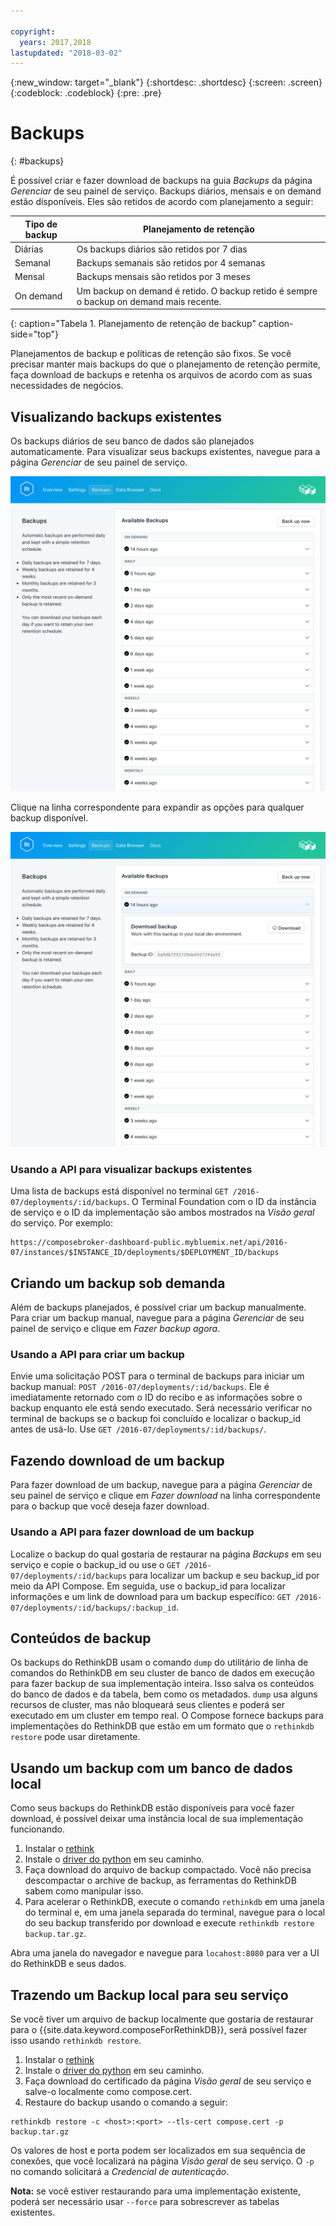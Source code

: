 ```yaml
---

copyright:
  years: 2017,2018
lastupdated: "2018-03-02"
---
```


{:new_window: target="_blank"}
{:shortdesc: .shortdesc}
{:screen: .screen}
{:codeblock: .codeblock}
{:pre: .pre}

# Backups
{: #backups}

É possível criar e fazer download de backups na guia _Backups_ da página _Gerenciar_ de seu painel de serviço. Backups diários, mensais e on demand estão disponíveis. Eles são retidos de acordo com planejamento a seguir:

Tipo de backup|Planejamento de retenção
----------|-----------
Diárias|Os backups diários são retidos por 7 dias
Semanal|Backups semanais são retidos por 4 semanas
Mensal|Backups mensais são retidos por 3 meses
On demand|Um backup on demand é retido. O backup retido é sempre o backup on demand mais recente.
{: caption="Tabela 1. Planejamento de retenção de backup" caption-side="top"}

Planejamentos de backup e políticas de retenção são fixos. Se você precisar manter mais backups do que o planejamento de retenção permite, faça download de backups e retenha os arquivos de acordo com as suas necessidades de negócios.

## Visualizando backups existentes

Os backups diários de seu banco de dados são planejados automaticamente. Para visualizar seus backups existentes, navegue para a página *Gerenciar* de seu painel de serviço. 

  ![Backups](./images/rethink-backups-show.png "A list of backups in the service dashboard")

Clique na linha correspondente para expandir as opções para qualquer backup disponível.

  ![Backup Options](./images/rethink-backups-options.png "Options for a backup.") 

### Usando a API para visualizar backups existentes

Uma lista de backups está disponível no terminal `GET /2016-07/deployments/:id/backups`. O Terminal Foundation com o ID da instância de serviço e o ID da implementação são ambos mostrados na _Visão geral_ do serviço. Por exemplo: 
``` 
https://composebroker-dashboard-public.mybluemix.net/api/2016-07/instances/$INSTANCE_ID/deployments/$DEPLOYMENT_ID/backups
```  

## Criando um backup sob demanda

Além de backups planejados, é possível criar um backup manualmente. Para criar um backup manual, navegue para a página *Gerenciar* de seu painel de serviço e clique em *Fazer backup agora*.

### Usando a API para criar um backup

Envie uma solicitação POST para o terminal de backups para iniciar um backup manual: `POST /2016-07/deployments/:id/backups`. Ele é imediatamente retornado com o ID do recibo e as informações sobre o backup enquanto ele está sendo executado. Será necessário verificar no terminal de backups se o backup foi concluído e localizar o backup_id antes de usá-lo. Use `GET /2016-07/deployments/:id/backups/`.

## Fazendo download de um backup

Para fazer download de um backup, navegue para a página *Gerenciar* de seu painel de serviço e clique em *Fazer download* na linha correspondente para o backup que você deseja fazer download.

### Usando a API para fazer download de um backup

Localize o backup do qual gostaria de restaurar na página _Backups_ em seu serviço e copie o backup_id ou use o `GET /2016-07/deployments/:id/backups` para localizar um backup e seu backup_id por meio da API Compose. Em seguida, use o backup_id para localizar informações e um link de download para um backup específico: `GET /2016-07/deployments/:id/backups/:backup_id`.

## Conteúdos de backup

Os backups do RethinkDB usam o comando `dump` do utilitário de linha de comandos do RethinkDB em seu cluster de banco de dados em execução para fazer backup de sua implementação inteira. Isso salva os conteúdos do banco de dados e da tabela, bem como os metadados. `dump` usa alguns recursos de cluster, mas não bloqueará seus clientes e poderá ser executado em um cluster em tempo real. O Compose fornece backups para implementações do RethinkDB que estão em um formato que o `rethinkdb restore` pode usar diretamente.

## Usando um backup com um banco de dados local

Como seus backups do RethinkDB estão disponíveis para você fazer download, é possível deixar uma instância local de sua implementação funcionando.

1. Instalar o [rethink](https://www.rethinkdb.com/docs/install/)
2. Instale o [driver do python](https://www.rethinkdb.com/docs/install-drivers/python/) em seu caminho.
3. Faça download do arquivo de backup compactado. Você não precisa descompactar o archive de backup, as ferramentas do RethinkDB sabem como manipular isso.
4. Para acelerar o RethinkDB, execute o comando `rethinkdb` em uma janela do terminal e, em uma janela separada do terminal, navegue para o local do seu backup transferido por download e execute `rethinkdb restore backup.tar.gz`.

Abra uma janela do navegador e navegue para `locahost:8080` para ver a UI do RethinkDB e seus dados.

## Trazendo um Backup local para seu serviço

Se você tiver um arquivo de backup localmente que gostaria de restaurar para o {{site.data.keyword.composeForRethinkDB}}, será possível fazer isso usando `rethinkdb restore`.

1. Instalar o [rethink](https://www.rethinkdb.com/docs/install/)
2. Instale o [driver do python](https://www.rethinkdb.com/docs/install-drivers/python/) em seu caminho.
3. Faça download do certificado da página *Visão geral* de seu serviço e salve-o localmente como compose.cert.
4. Restaure do backup usando o comando a seguir:

  ```
  rethinkdb restore -c <host>:<port> --tls-cert compose.cert -p backup.tar.gz
  ```

Os valores de host e porta podem ser localizados em sua sequência de conexões, que você localizará na página *Visão geral* de seu serviço. O `-p` no comando solicitará a _Credencial de autenticação_.

**Nota:** se você estiver restaurando para uma implementação existente, poderá ser necessário usar `--force` para sobrescrever as tabelas existentes.
